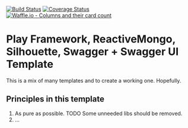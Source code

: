 [![Build Status](https://travis-ci.org/coaticservice/play-template.svg?branch=master)](https://travis-ci.org/coaticservice/play-template.svg?branch=master)
[![Coverage Status](https://coveralls.io/repos/github/coaticservice/play-template/badge.svg?branch=master)](https://coveralls.io/github/coaticservice/play-template?branch=master)
[![Waffle.io - Columns and their card count](https://badge.waffle.io/coaticservice/play-template.svg?columns=all)](https://waffle.io/coaticservice/play-template)

# Play Framework, ReactiveMongo, Silhouette, Swagger + Swagger UI Template

This is a mix of many templates and to create a working one. Hopefully.


 
## Principles in this template

1. As pure as possible. TODO Some unneeded libs should be removed.
2. ...                 

